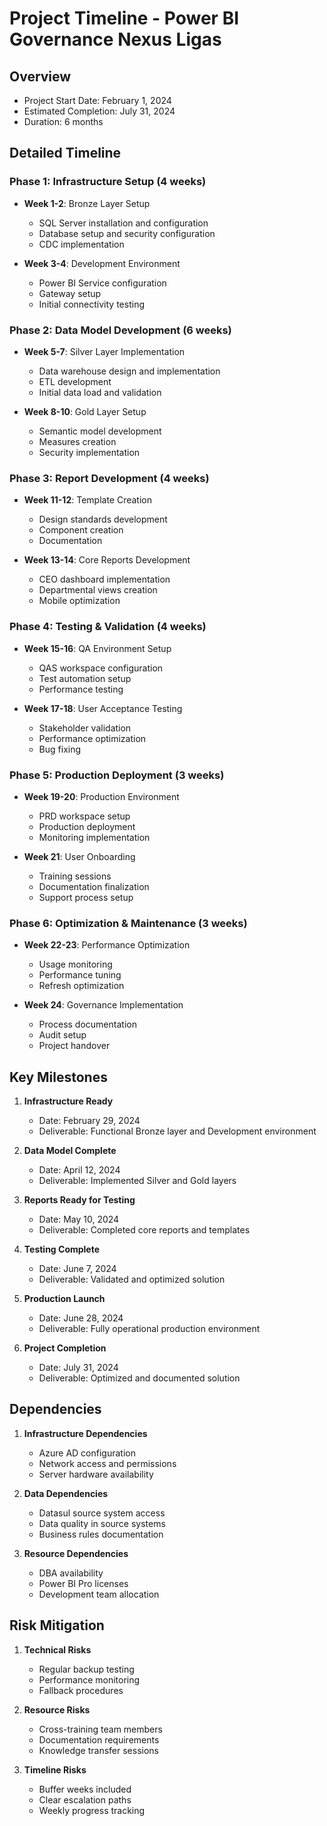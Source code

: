 # Project Timeline - Power BI Governance Nexus Ligas

## Overview
- Project Start Date: February 1, 2024
- Estimated Completion: July 31, 2024
- Duration: 6 months

## Detailed Timeline

### Phase 1: Infrastructure Setup (4 weeks)
- **Week 1-2**: Bronze Layer Setup
  - SQL Server installation and configuration
  - Database setup and security configuration
  - CDC implementation

- **Week 3-4**: Development Environment
  - Power BI Service configuration
  - Gateway setup
  - Initial connectivity testing

### Phase 2: Data Model Development (6 weeks)
- **Week 5-7**: Silver Layer Implementation
  - Data warehouse design and implementation
  - ETL development
  - Initial data load and validation

- **Week 8-10**: Gold Layer Setup
  - Semantic model development
  - Measures creation
  - Security implementation

### Phase 3: Report Development (4 weeks)
- **Week 11-12**: Template Creation
  - Design standards development
  - Component creation
  - Documentation

- **Week 13-14**: Core Reports Development
  - CEO dashboard implementation
  - Departmental views creation
  - Mobile optimization

### Phase 4: Testing & Validation (4 weeks)
- **Week 15-16**: QA Environment Setup
  - QAS workspace configuration
  - Test automation setup
  - Performance testing

- **Week 17-18**: User Acceptance Testing
  - Stakeholder validation
  - Performance optimization
  - Bug fixing

### Phase 5: Production Deployment (3 weeks)
- **Week 19-20**: Production Environment
  - PRD workspace setup
  - Production deployment
  - Monitoring implementation

- **Week 21**: User Onboarding
  - Training sessions
  - Documentation finalization
  - Support process setup

### Phase 6: Optimization & Maintenance (3 weeks)
- **Week 22-23**: Performance Optimization
  - Usage monitoring
  - Performance tuning
  - Refresh optimization

- **Week 24**: Governance Implementation
  - Process documentation
  - Audit setup
  - Project handover

## Key Milestones

1. **Infrastructure Ready**
   - Date: February 29, 2024
   - Deliverable: Functional Bronze layer and Development environment

2. **Data Model Complete**
   - Date: April 12, 2024
   - Deliverable: Implemented Silver and Gold layers

3. **Reports Ready for Testing**
   - Date: May 10, 2024
   - Deliverable: Completed core reports and templates

4. **Testing Complete**
   - Date: June 7, 2024
   - Deliverable: Validated and optimized solution

5. **Production Launch**
   - Date: June 28, 2024
   - Deliverable: Fully operational production environment

6. **Project Completion**
   - Date: July 31, 2024
   - Deliverable: Optimized and documented solution

## Dependencies

1. **Infrastructure Dependencies**
   - Azure AD configuration
   - Network access and permissions
   - Server hardware availability

2. **Data Dependencies**
   - Datasul source system access
   - Data quality in source systems
   - Business rules documentation

3. **Resource Dependencies**
   - DBA availability
   - Power BI Pro licenses
   - Development team allocation

## Risk Mitigation

1. **Technical Risks**
   - Regular backup testing
   - Performance monitoring
   - Fallback procedures

2. **Resource Risks**
   - Cross-training team members
   - Documentation requirements
   - Knowledge transfer sessions

3. **Timeline Risks**
   - Buffer weeks included
   - Clear escalation paths
   - Weekly progress tracking